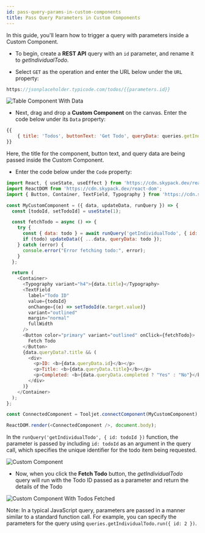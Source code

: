 ```yaml
---
id: pass-query-params-in-custom-components
title: Pass Query Parameters in Custom Components
---
```


In this guide, you'll learn how to trigger a query with parameters inside a Custom Component.

- To begin, create a **REST API** query with an `id` parameter, and rename it to *getIndividualTodo*. 

- Select `GET` as the operation and enter the URL below under the `URL` property:

```javascript
https://jsonplaceholder.typicode.com/todos/{{parameters.id}}
```

<div style={{textAlign: 'center'}}>
    <img style={{ border:'0', marginBottom:'15px' }} className="screenshot-full" src="/img/how-to/use-query-params-in-custom-components/todo-query.png" alt="Table Component With Data" />
</div>

- Next, drag and drop a **Custom Component** on the canvas. Enter the code below under its `Data` property:

```javascript
{{
    { title: 'Todos', buttonText: 'Get Todo', queryData: queries.getIndividualTodo.data}
}}
```

Here, the title for the component, button text, and query data are being passed inside the Custom Component.

- Enter the code below under the `Code` property:

```javascript
import React, { useState, useEffect } from 'https://cdn.skypack.dev/react';
import ReactDOM from 'https://cdn.skypack.dev/react-dom';
import { Button, Container, TextField, Typography } from 'https://cdn.skypack.dev/@material-ui/core';

const MyCustomComponent = ({ data, updateData, runQuery }) => {
  const [todoId, setTodoId] = useState(1);

  const fetchTodo = async () => {
    try {
      const { data: todo } = await runQuery('getIndividualTodo', { id: todoId });
      if (todo) updateData({ ...data, queryData: todo });
    } catch (error) {
      console.error("Error fetching todo:", error);
    }
  };

  return (
    <Container>
      <Typography variant="h4">{data.title}</Typography>
      <TextField
        label="Todo ID"
        value={todoId}
        onChange={(e) => setTodoId(e.target.value)}
        variant="outlined"
        margin="normal"
        fullWidth
      />
      <Button color="primary" variant="outlined" onClick={fetchTodo}>
        Fetch Todo
      </Button>
      {data.queryData?.title && (
        <div>
          <p>ID: <b>{data.queryData.id}</b></p>
          <p>Title: <b>{data.queryData.title}</b></p>
          <p>Completed: <b>{data.queryData.completed ? "Yes" : "No"}</b></p>
        </div>
      )}
    </Container>
  );
};

const ConnectedComponent = Tooljet.connectComponent(MyCustomComponent);

ReactDOM.render(<ConnectedComponent />, document.body);
```

In the `runQuery('getIndividualTodo', { id: todoId })` function, the parameter is passed by including `id: todoId` as an argument in the query call, which specifies the unique identifier for the todo item being requested.

<div style={{textAlign: 'left', width: '100%', marginTop:'15px', marginBottom:'15px'}}>
    <img className="screenshot-full" src="/img/how-to/use-query-params-in-custom-components/todo-custom-component.png" alt="Custom Component" />
</div>


- Now, when you click the **Fetch Todo** button, the *getIndividualTodo* query will run with the Todo ID passed as a parameter and return the details of the Todo

<div style={{textAlign: 'left', width: '100%', marginTop:'15px', marginBottom:'15px'}}>
    <img className="screenshot-full" src="/img/how-to/use-query-params-in-custom-components/todo-custom-component-with-data.png" alt="Custom Component With Todos Fetched" />
</div>


Note: In a typical JavaScript query, parameters are passed in a manner similar to a standard function call. For example, you can specify the parameters for the query using `queries.getIndividualTodo.run({ id: 2 })`.





